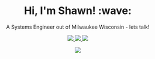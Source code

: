 <h1 align="center">Hi, I'm Shawn! :wave:</h1>

<p align="center">A Systems Engineer out of Milwaukee Wisconsin - lets talk!</p>
<p align="center">
  <a href="mailto:sa.watkins90@gmail.com">
      <img src=https://img.shields.io/badge/Gmail-D14836?style=for-the-badge&logo=gmail&logoColor=white>
  </a>

  <a href="https://www.linkedin.com/in/shawn-watkins-7490bb101/">
    <img src=https://img.shields.io/badge/LinkedIn-0077B5?style=for-the-badge&logo=linkedin&logoColor=white>
  </a>
  
  <a href="https://twitter.com/binarybitbytes">
    <img src=https://img.shields.io/badge/Twitter-1DA1F2?style=for-the-badge&logo=twitter&logoColor=white>
  </a>
</p>

<p align="center"> <img src="https://badges.pufler.dev/commits/monthly/puf17640"></p>
